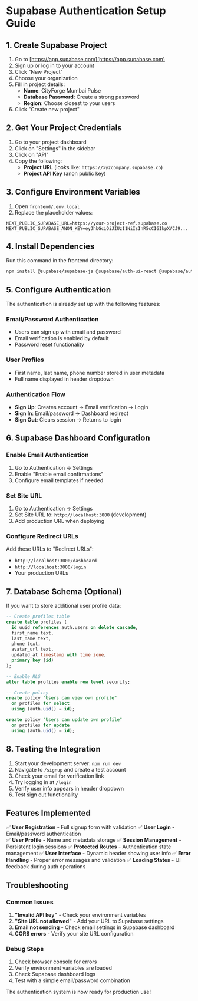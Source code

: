 # Supabase Authentication Setup Guide

## 1. Create Supabase Project

1. Go to [https://app.supabase.com](https://app.supabase.com)
2. Sign up or log in to your account
3. Click "New Project"
4. Choose your organization
5. Fill in project details:
   - **Name**: CityForge Mumbai Pulse
   - **Database Password**: Create a strong password
   - **Region**: Choose closest to your users
6. Click "Create new project"

## 2. Get Your Project Credentials

1. Go to your project dashboard
2. Click on "Settings" in the sidebar
3. Click on "API" 
4. Copy the following:
   - **Project URL** (looks like: `https://xyzcompany.supabase.co`)
   - **Project API Key** (anon public key)

## 3. Configure Environment Variables

1. Open `frontend/.env.local`
2. Replace the placeholder values:

```env
NEXT_PUBLIC_SUPABASE_URL=https://your-project-ref.supabase.co
NEXT_PUBLIC_SUPABASE_ANON_KEY=eyJhbGciOiJIUzI1NiIsInR5cCI6IkpXVCJ9...
```

## 4. Install Dependencies

Run this command in the frontend directory:

```bash
npm install @supabase/supabase-js @supabase/auth-ui-react @supabase/auth-ui-shared
```

## 5. Configure Authentication

The authentication is already set up with the following features:

### Email/Password Authentication
- Users can sign up with email and password
- Email verification is enabled by default
- Password reset functionality

### User Profiles
- First name, last name, phone number stored in user metadata
- Full name displayed in header dropdown

### Authentication Flow
- **Sign Up**: Creates account → Email verification → Login
- **Sign In**: Email/password → Dashboard redirect
- **Sign Out**: Clears session → Returns to login

## 6. Supabase Dashboard Configuration

### Enable Email Authentication
1. Go to Authentication → Settings
2. Enable "Enable email confirmations"
3. Configure email templates if needed

### Set Site URL
1. Go to Authentication → Settings
2. Set Site URL to: `http://localhost:3000` (development)
3. Add production URL when deploying

### Configure Redirect URLs
Add these URLs to "Redirect URLs":
- `http://localhost:3000/dashboard`
- `http://localhost:3000/login`
- Your production URLs

## 7. Database Schema (Optional)

If you want to store additional user profile data:

```sql
-- Create profiles table
create table profiles (
  id uuid references auth.users on delete cascade,
  first_name text,
  last_name text,
  phone text,
  avatar_url text,
  updated_at timestamp with time zone,
  primary key (id)
);

-- Enable RLS
alter table profiles enable row level security;

-- Create policy
create policy "Users can view own profile" 
  on profiles for select 
  using (auth.uid() = id);

create policy "Users can update own profile" 
  on profiles for update 
  using (auth.uid() = id);
```

## 8. Testing the Integration

1. Start your development server: `npm run dev`
2. Navigate to `/signup` and create a test account
3. Check your email for verification link
4. Try logging in at `/login`
5. Verify user info appears in header dropdown
6. Test sign out functionality

## Features Implemented

✅ **User Registration** - Full signup form with validation
✅ **User Login** - Email/password authentication  
✅ **User Profile** - Name and metadata storage
✅ **Session Management** - Persistent login sessions
✅ **Protected Routes** - Authentication state management
✅ **User Interface** - Dynamic header showing user info
✅ **Error Handling** - Proper error messages and validation
✅ **Loading States** - UI feedback during auth operations

## Troubleshooting

### Common Issues

1. **"Invalid API key"** - Check your environment variables
2. **"Site URL not allowed"** - Add your URL to Supabase settings
3. **Email not sending** - Check email settings in Supabase dashboard
4. **CORS errors** - Verify your site URL configuration

### Debug Steps

1. Check browser console for errors
2. Verify environment variables are loaded
3. Check Supabase dashboard logs
4. Test with a simple email/password combination

The authentication system is now ready for production use!
